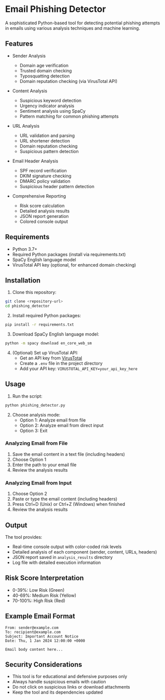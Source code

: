 # Email Phishing Detector

A sophisticated Python-based tool for detecting potential phishing attempts in emails using various analysis techniques and machine learning.

## Features

- Sender Analysis
  - Domain age verification
  - Trusted domain checking
  - Typosquatting detection
  - Domain reputation checking (via VirusTotal API)

- Content Analysis
  - Suspicious keyword detection
  - Urgency indicator analysis
  - Sentiment analysis using SpaCy
  - Pattern matching for common phishing attempts

- URL Analysis
  - URL validation and parsing
  - URL shortener detection
  - Domain reputation checking
  - Suspicious pattern detection

- Email Header Analysis
  - SPF record verification
  - DKIM signature checking
  - DMARC policy validation
  - Suspicious header pattern detection

- Comprehensive Reporting
  - Risk score calculation
  - Detailed analysis results
  - JSON report generation
  - Colored console output

## Requirements

- Python 3.7+
- Required Python packages (install via requirements.txt)
- SpaCy English language model
- VirusTotal API key (optional, for enhanced domain checking)

## Installation

1. Clone this repository:
```bash
git clone <repository-url>
cd phishing_detector
```

2. Install required Python packages:
```bash
pip install -r requirements.txt
```

3. Download SpaCy English language model:
```bash
python -m spacy download en_core_web_sm
```

4. (Optional) Set up VirusTotal API:
   - Get an API key from [VirusTotal](https://www.virustotal.com/gui/join-us)
   - Create a `.env` file in the project directory
   - Add your API key: `VIRUSTOTAL_API_KEY=your_api_key_here`

## Usage

1. Run the script:
```bash
python phishing_detector.py
```

2. Choose analysis mode:
   - Option 1: Analyze email from file
   - Option 2: Analyze email from direct input
   - Option 3: Exit

### Analyzing Email from File

1. Save the email content in a text file (including headers)
2. Choose Option 1
3. Enter the path to your email file
4. Review the analysis results

### Analyzing Email from Input

1. Choose Option 2
2. Paste or type the email content (including headers)
3. Press Ctrl+D (Unix) or Ctrl+Z (Windows) when finished
4. Review the analysis results

## Output

The tool provides:
- Real-time console output with color-coded risk levels
- Detailed analysis of each component (sender, content, URLs, headers)
- JSON report saved in `analysis_results` directory
- Log file with detailed execution information

## Risk Score Interpretation

- 0-39%: Low Risk (Green)
- 40-69%: Medium Risk (Yellow)
- 70-100%: High Risk (Red)

## Example Email Format

```
From: sender@example.com
To: recipient@example.com
Subject: Important Account Notice
Date: Thu, 1 Jan 2024 12:00:00 +0000

Email body content here...
```

## Security Considerations

- This tool is for educational and defensive purposes only
- Always handle suspicious emails with caution
- Do not click on suspicious links or download attachments
- Keep the tool and its dependencies updated



